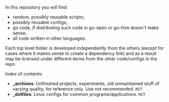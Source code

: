 In this repository you will find:

- random, possibly reusable scripts;
- possibly reusable configs;
- go code, if distributing such code in go-open or go-free doesn't
  make sense;
- all code written in other languages.

Each top level folder is developed independently from the others (except for
cases where it makes sense to create a dependency link) and as a result may be
licensed under different terms from the other code/configs in the repo.

Index of contents:

- **\_archives**: Unfinished projects, experiments, old unmaintained stuff of
  varying quality, for reference only. Use not recommended. `MIT`
- **\_dotfiles**: Linux configs for common programs/applications. `MIT`
